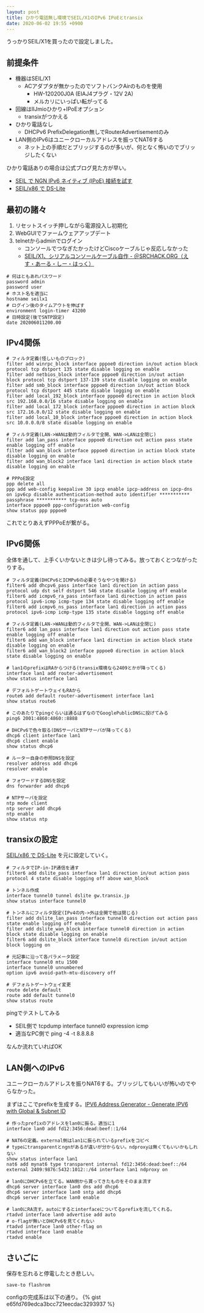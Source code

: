 ```yaml
---
layout: post
title: ひかり電話無し環境でSEIL/X1のIPv6 IPoEとtransix
date: 2020-06-02 19:55 +0900
---
```

うっかりSEIL/X1を買ったので設定しました。

前提条件
-------------------------------
* 機器はSEIL/X1
    * ACアダプタが無かったのでソフトバンクAirのものを使用
        * HW-120200J0A (EIAJ4プラグ・12V 2A)
        * メルカリにいっぱい転がってる
* 回線はIIJmioひかり+IPoEオプション
    * transixがつかえる
* ひかり電話なし
    * DHCPv6 PrefixDelegation無しでRouterAdvertisementのみ
* LAN側のIPv6はユニークローカルアドレスを振ってNAT6する
    * ネット上の手順だとブリッジするのが多いが、何となく怖いのでブリッジしたくない

ひかり電話ありの場合は公式ブログ見た方が早い。
* [SEIL で NGN IPv6 ネイティブ (IPoE) 接続を試す](https://www.seil.jp/blog/10.html)
* [SEIL/x86 で DS-Lite](https://www.seil.jp/blog/ds-lite.html)

最初の諸々
-------------------------------
1. リセットスイッチ押しながら電源投入し初期化
1. WebGUIでファームウェアアップデート
1. telnetからadminでログイン
    * コンソールでつなぎたかったけどCiscoケーブルじゃ反応しなかった
    * [SEIL/X1、シリアルコンソールケーブル自作 - ＠SRCHACK.ORG（えす・あーる・しー・はっく）](https://www.srchack.org/article.php?story=2018043012521397)

``` shell
# 何はともあれパスワード
password admin
password user
# ホスト名を適当に
hostname seilx1
# ログイン後のタイムアウトを伸ばす
environment login-timer 43200
# 日時設定(後でSNTP設定)
date 202006011200.00
```

IPv4関係
-------------------------------

``` shell
# フィルタ定義(怪しいものブロック)
filter add winrpc_block interface pppoe0 direction in/out action block protocol tcp dstport 135 state disable logging on enable
filter add netbios_block interface pppoe0 direction in/out action block protocol tcp dstport 137-139 state disable logging on enable
filter add smb_block interface pppoe0 direction in/out action block protocol tcp dstport 445 state disable logging on enable
filter add local_192_block interface pppoe0 direction in action block src 192.168.0.0/16 state disable logging on enable
filter add local_172_block interface pppoe0 direction in action block src 172.16.0.0/12 state disable logging on enable
filter add local_10_block interface pppoe0 direction in action block src 10.0.0.0/8 state disable logging on enable

# フィルタ定義(LAN->WANは動的フィルタで全開、WAN->LANは全閉じ)
filter add lan_pass interface pppoe0 direction out action pass state enable logging off enable
filter add wan_block interface pppoe0 direction in action block state disable logging on enable
filter add wan_block2 interface lan1 direction in action block state disable logging on enable

# PPPoE設定
ppp delete all
ppp add web-config keepalive 30 ipcp enable ipcp-address on ipcp-dns on ipv6cp disable authentication-method auto identifier *********** passphrase *********** tcp-mss auto
interface pppoe0 ppp-configuration web-config
show status ppp pppoe0
```
これでとりあえずPPPoEが繋がる。

IPv6関係
-------------------------------
全体を通して、上手くいかないときは少し待ってみる。放っておくとつながったりする。

``` shell
# フィルタ定義(DHCPv6とICMPv6の必要そうなやつを開ける)
filter6 add dhcpv6_pass interface lan1 direction in action pass protocol udp dst self dstport 546 state disable logging off enable
filter6 add icmpv6_ra_pass interface lan1 direction in action pass protocol ipv6-icmp icmp-type 134 state disable logging off enable
filter6 add icmpv6_ns_pass interface lan1 direction in action pass protocol ipv6-icmp icmp-type 135 state disable logging off enable

# フィルタ定義(LAN->WANは動的フィルタで全開、WAN->LANは全閉じ)
filter6 add lan_pass interface lan1 direction out action pass state enable logging off enable
filter6 add wan_block interface lan1 direction in action block state disable logging on enable
filter6 add wan_block2 interface pppoe0 direction in action block state disable logging on enable

# lan1のprefixはRAからつける(transix環境なら2409とかが降ってくる)
interface lan1 add router-advertisement
show status interface lan1

# デフォルトゲートウェイもRAから
route6 add default router-advertisement interface lan1
show status route6

# このあたりでpingぐらいは通るはずなのでGooglePublicDNSに投げてみる
ping6 2001:4860:4860::8888

# DHCPv6で色々取る(DNSサーバとNTPサーバが降ってくる)
dhcp6 client interface lan1
dhcp6 client enable
show status dhcp6

# ルーター自身の参照DNSを設定
resolver address add dhcp6
resolver enable

# フォワードするDNSを設定
dns forwarder add dhcp6

# NTPサーバを設定
ntp mode client
ntp server add dhcp6
ntp enable
show status ntp
```

transixの設定
-------------------------------
[SEIL/x86 で DS-Lite](https://www.seil.jp/blog/ds-lite.html) を元に設定していく。
``` shell
# フィルタでIP-in-IP通信を通す
filter6 add dslite_pass interface lan1 direction in/out action pass protocol 4 state disable logging off above wan_block

# トンネル作成
interface tunnel0 tunnel dslite gw.transix.jp
show status interface tunnel0

# トンネルにフィルタ設定(IPv4の内->外は全開で他は閉じる)
filter add dslite_lan_pass interface tunnel0 direction out action pass state enable logging off enable
filter add dslite_wan_block interface tunnel0 direction in action block state disable logging on enable
filter6 add dslite_block interface tunnel0 direction in/out action block logging on

# 元記事に沿って各パラメータ設定
interface tunnel0 mtu 1500
interface tunnel0 unnumbered
option ipv6 avoid-path-mtu-discovery off

# デフォルトゲートウェイ変更
route delete default
route add default tunnel0
show status route
```

pingでテストしてみる
* SEIL側で tcpdump interface tunnel0 expression icmp
* 適当なPC側で ping -4 -t 8.8.8.8

なんか流れていればOK

LAN側へのIPv6
-------------------------------
ユニークローカルアドレスを振りNAT6する。ブリッジしてもいいが怖いのでやらなかった。

まずはここでprefixを生成する。[IPV6 Address Generator - Generate IPV6 with Global & Subnet ID](https://dnschecker.org/ipv6-address-generator.php)

``` shell
# 作ったprefixのアドレスをlan0に振る。適当に1
interface lan0 add fd12:3456:dead:beef::1/64

# NAT6の定義。external側はlan1に振られているprefixをコピペ
# typeにtransparentとngnがあるが違いが分からない。ndproxyは無くてもいいかもしれない
show status interface lan1
nat6 add mynat6 type transparent internal fd12:3456:dead:beef::/64 external 2409:9876:5432:1012::/64 interface lan1 ndproxy on

# lan0にDHCPv6を立てる。WAN側から貰ってきたものをそのまま流す
dhcp6 server interface lan0 dns add dhcp6
dhcp6 server interface lan0 sntp add dhcp6
dhcp6 server interface lan0 enable

# lan0にRA流す。autoにするとinterfaceについてるprefixを流してくれる。
rtadvd interface lan0 advertise add auto
# o-flagが無いとDHCPv6を見てくれない
rtadvd interface lan0 other-flag on
rtadvd interface lan0 enable
rtadvd enable
```

さいごに
-------------------------------
保存を忘れると停電したとき悲しい。
``` shell
save-to flashrom
```

configの完成系は以下の通り。
{% gist e65fd769edca3bcc721eecdac3293937 %}